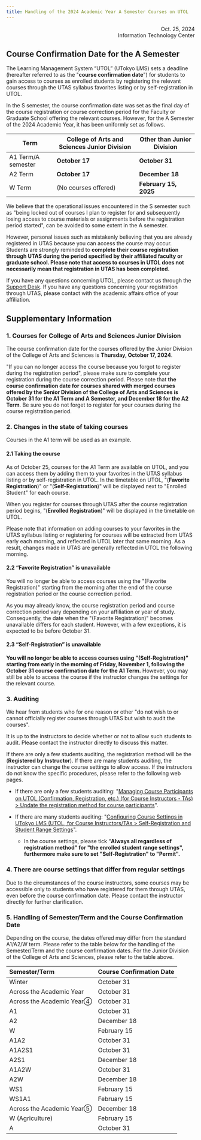 ```yaml
---
title: Handling of the 2024 Academic Year A Semester Courses on UTOL
---
```


<div style="text-align: right;">
<span>Oct. 25, 2024</span><br />
<span>Information Technology Center</span><br />
</div>

## Course Confirmation Date for the A Semester

The Learning Management System “UTOL” (UTokyo LMS) sets a deadline (hereafter referred to as the "**course confirmation date**") for students to gain access to courses as enrolled students by registering the relevant courses through the UTAS syllabus favorites listing or by self-registration in UTOL.

In the S semester, the course confirmation date was set as the final day of the course registration or course correction period for the Faculty or Graduate School offering the relevant courses. However, for the A Semester of the 2024 Academic Year, it has been uniformly set as follows.

| Term | College of Arts and Sciences Junior Division | Other than Junior Division |
| ----- | ----- | ----- |
| A1 Term/A semester | **October 17** | **October 31** |
| A2 Term | **October 17** | **December 18** |
| W Term | (No courses offered) | **February 15, 2025** |

We believe that the operational issues encountered in the S semester such as "being locked out of courses I plan to register for and subsequently losing access to course materials or assignments before the registration period started", can be avoided to some extent in the A semester.

However, personal issues such as mistakenly believing that you are already registered in UTAS because you can access the course may occur. Students are strongly reminded to **complete their course registration through UTAS during the period specified by their affiliated faculty or graduate school. Please note that access to courses in UTOL does not necessarily mean that registration in UTAS has been completed.**

If you have any questions concerning UTOL, please contact us through the [Support Desk](/en/support/). If you have any questions concerning your registration through UTAS, please contact with the academic affairs office of your affiliation.

## Supplementary Information

### 1. Courses for College of Arts and Sciences Junior Division

The course confirmation date for the courses offered by the Junior Division of the College of Arts and Sciences is **Thursday, October 17, 2024**.

"If you can no longer access the course because you forgot to register during the registration period", please make sure to complete your registration during the course correction period. Please note that **the course confirmation date for courses shared with merged courses offered by the Senior Division of the College of Arts and Sciences is October 31 for the A1 Term and A Semester, and December 18 for the A2 Term**. Be sure you do not forget to register for your courses during the course registration period.

### 2. Changes in the state of taking courses

Courses in the A1 term will be used as an example.

#### 2.1 Taking the course

As of October 25, courses for the A1 Term are available on UTOL, and you can access them by adding them to your favorites in the UTAS syllabus listing or by self-registration in UTOL. In the timetable on UTOL, "(**Favorite Registration**)" or "(**Self-Registration**)" will be displayed next to "Enrolled Student" for each course.

When you register for courses through UTAS after the course registration period begins, "(**Enrolled Registration**)" will be displayed in the timetable on UTOL.

Please note that information on adding courses to your favorites in the UTAS syllabus listing or registering for courses will be extracted from UTAS early each morning, and reflected in UTOL later that same morning. As a result, changes made in UTAS are generally reflected in UTOL the following morning.

#### 2.2 “Favorite Registration” is unavailable

You will no longer be able to access courses using the "(Favorite Registration)" starting from the morning after the end of the course registration period or the course correction period.

As you may already know, the course registration period and course correction period vary depending on your affiliation or year of study. Consequently, the date when the "(Favorite Registration)" becomes unavailable differs for each student. However, with a few exceptions, it is expected to be before October 31.

#### 2.3 “Self-Registration” is unavailable

**You will no longer be able to access courses using "(Self-Registration)" starting from early in the morning of Friday, November 1, following the October 31 course confirmation date for the A1 Term.** However, you may still be able to access the course if the instructor changes the settings for the relevant course.

### 3. Auditing

We hear from students who for one reason or other "do not wish to or cannot officially register courses through UTAS but wish to audit the courses".

It is up to the instructors to decide whether or not to allow such students to audit. Please contact the instructor directly to discuss this matter.

If there are only a few students auditing, the registration method will be the (**Registered by Instructor**). If there are many students auditing, the instructor can change the course settings to allow access. If the instructors do not know the specific procedures, please refer to the following web pages.

* If there are only a few students auditing: "[Managing Course Participants on UTOL (Confirmation, Registration, etc.) (for Course Instructors・TAs) > Update the registration method for course participants](/en/utol/lecturers/settings/course_participants/#update)".
* If there are many students auditing: "[Configuring Course Settings in UTokyo LMS (UTOL, for Course Instructors/TAs > Self-Registration and Student Range Settings](/en/utol/lecturers/settings/)".

    - In the course settings, please tick “**Always all regardless of registration method" for "the enrolled student range settings", furthermore make sure to set "Self-Registration" to "Permit".**

### 4. There are course settings that differ from regular settings

Due to the circumstances of the course instructors, some courses may be accessible only to students who have registered for them through UTAS, even before the course confirmation date. Please contact the instructor directly for further clarification.

### 5. Handling of Semester/Term and the Course Confirmation Date

Depending on the course, the dates offered may differ from the standard A1/A2/W term. Please refer to the table below for the handling of the Semester/Term and the course confirmation dates. For the Junior Division of the College of Arts and Sciences, please refer to the table above.

| Semester/Term | Course Confirmation Date |
| :---- | :---- |
| Winter | October 31 |
| Across the Academic Year | October 31 |
| Across the Academic Year④ | October 31 |
| A1 | October 31 |
| A2 | December 18 |
| W | February 15 |
| A1A2 | October 31 |
| A1A2S1 | October 31 |
| A2S1 | December 18 |
| A1A2W | October 31 |
| A2W | December 18 |
| WS1 | February 15 |
| WS1A1 | February 15 |
| Across the Academic Year⑤ | December 18 |
| W (Agriculture) | February 15 |
| A | October 31 |
